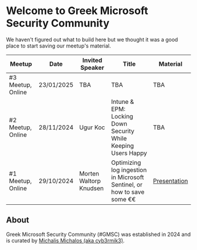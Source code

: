 # Welcome to Greek Microsoft Security Community

We haven't figured out what to build here but we thought it was a good place to start saving our meetup's material.

| Meetup  | Date | Invited Speaker | Title | Material |
| ------------- | ------------- | ------------- | ------------- | ------------- |
| #3 Meetup, Online  | 23/01/2025 | TBA | TBA | TBA |
| #2 Meetup, Online | 28/11/2024 | Ugur Koc | Intune & EPM: Locking Down Security While Keeping Users Happy | TBA |
| #1 Meetup, Online | 29/10/2024 | Morten Waltorp Knudsen  | Optimizing log ingestion in Microsoft Sentinel, or how to save some €€  | [Presentation](https://github.com/Greek-Microsoft-Security-Community/.github/blob/main/presentations/Greek-Microsoft-Security-Community-1st-Meetup-with-Morten-Waltorp-Knudsen.pptx) |

## About

Greek Microsoft Security Community (#GMSC) was established in 2024 and is curated by [Michalis Michalos (aka cyb3rmik3)](https://www.michalos.net/).
